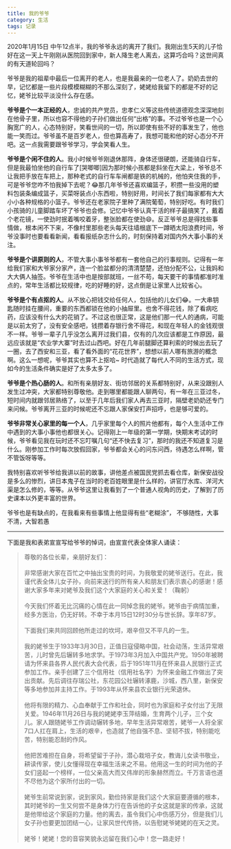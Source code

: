 ```yaml
---
title: 我的爷爷
category: 生活
tags: 记录
---
```


2020年1月15日 中午12点半，我的爷爷永远的离开了我们。我刚出生5天的儿子恰好在这一天上午刚刚从医院回到家中，新人降生老人离去，这算巧合吗？这世间真的有天道轮回吗？

<!--more-->

爷爷是我的祖辈中最后一位离开的老人，也是我最亲的一位老人了。奶奶去世的早，记忆都是一些片段模模糊糊的不那么深刻了，姥姥给我留下的都是不好的记忆，姥爷比较平淡没什么存在感。

**爷爷是个一本正经的人**，忠诚的共产党员，忠孝仁义等这些传统道德观念深深地刻在他骨子里，所以也容不得他的子孙们做出任何“出格”的事。不过爷爷也是一个心胸宽广的人，心态特别好，笑看世间的一切，所以即使有些不好的事发生了，他也能一笑而过。爷爷虽不是百岁老人，但也算高寿了，我想可能和他的好心态分不开吧。这一点我需要跟爷爷学习，学会笑看人生。

**爷爷是个闲不住的人**。我小时候爷爷刚退休那阵，身体还很硬朗，还能骑自行车，但是我最怕坐他的自行车了[哭唧唧]因为那时候小孩都是斜坐在大梁上，爷爷总不让我把手放在车把上，那种老式的自行车车闸都是铁的机械的，他怕夹住我的手，可是爷爷您咋不怕我掉下去呢？😂那几年爷爷还喜欢编篮子，积攒一些没用的塑料包装条编成篮子，买菜呀装点小东西啦，特别好用，时间长了我们每家都有大大小小各种规格的小篮子。爷爷还在老家院子里种了满院葡萄，特别好吃。有时我们小孩骑的儿童脚踏车坏了爷爷也会修。记忆中爷爷认真干活的样子最搞笑了，戴着个老花镜，一使劲时抿着嘴咬着牙，整张脸都在使劲😄。反正爷爷总是得找些事情做，根本闲不下来，不像村里那些老头每天往墙根底下一蹲晒太阳浪费时间，爷爷没事时也要看看新闻，看看报纸杂志什么的，时刻保持着对国内外大事小事的关注。

**爷爷是个讲原则的人**，不管大事小事爷爷都有一套他自己的行事规则。记得有一年给我们家和大爷家分家产，连一个脸盆都分的清清楚楚，还怕分配不公，让我妈和大大俩人抽签。爷爷在生活中也是按部就班，一丝不苟，每天要干的事情都准时准点的，常年生活都比较规律，吃的好睡的好，这点倒是让家里人比较省心。

**爷爷是个有点抠的人**。从不放心把钱交给任何人，包括他的儿女们😂。一大串钥匙随时挂在腰间，重要的东西都锁在他的小抽屉里。也舍不得花钱，除了看病吃药，应该没有什么大的花销了。不过这也很正常，这是他们那一代人的通病，可能是以前太穷了，没有安全感吧，钱攒着存银行舍不得花，和现在年轻人的金钱观很不一样。爷爷一辈子几乎没怎么离开过我们县，仅有的几次应该都是工作原因，最远应该就是“农业学大寨”时去过山西吧。好在几年前腿脚还算利索的时候出去玩了一圈，去了西安和三亚，看了看外面的“花花世界”，想想以前人哪有旅游的概念啊。这么一想呢，爷爷其实也算不上抠哈~ 时代造就了每代人不同的生活方式，现如今的生活条件确实是好了太多太多了。

**爷爷是个热心肠的人**。和所有亲朋好友、街坊邻居的关系都特别好，从来没跟别人发生过冲突，大家都特别尊敬他。走到哪里都能跟人聊两句，有一年在三亚过冬，短时间内就跟邻居熟络了，以至于几年后我们家人再去三亚时，隔壁老奶奶还专门来问候。爷爷离开三亚的时候呢还不忘跟人家保安打声招呼，也是够可爱的。

**爷爷非常关心家里的每一个人**，几乎家里每个人的照片他都有，每个人生活中工作中遇到的大事小事他也都很关心。记得刚上一年级的第一学期，快期末考试的时候，爷爷看见我在玩时还不忘叮嘱几句“还不快去复习”，那时的我还不知道复习是什么。刚参加工作时每次放假回家，爷爷都会关心的问东问西，待遇怎么样啊，管不管饭呀等等。

我特别喜欢听爷爷给我讲以前的故事，讲他差点被国民党抓去看仓库，新保安战役是多么的惨烈，讲日本鬼子在当时的老百姓眼里是什么样的，讲官厅水库、洋河大渠是怎么修的，等等。从爷爷这里让我看到了一个普通人视角的历史，了解到了历史课本以外更丰富的世界。

爷爷也是有缺点的，在我看来有些事情上他显得有些“老糊涂”，
不够随性，大事不清，大智若愚

***

下面是我和表弟宣宣写给爷爷的悼词，由宣宣代表全体家人诵读：

> 尊敬的各位长辈，亲朋好友们：<br><br>
非常感谢大家在百忙之中抽出宝贵的时间，为我敬爱的姥爷送行。在此，我谨代表全体儿女子孙，向前来送行的所有亲人和朋友们表示衷心的感谢！感谢大家多年来对姥爷及我们这个大家庭的关心和关爱！（鞠躬）<br><br>
今天我们怀着无比沉痛的心情在此一同悼念我的姥爷。姥爷由于病情加重，经多方医治，仍无好转。不幸于本月15日12时30分与世长辞。享年87岁。<br><br>
下面我们来共同回顾他所走过的坎坷，艰辛但又不平凡的一生。<br><br>
我的姥爷生于1933年3月30日，正值日寇侵略中国，社会动荡，生活异常艰苦，儿时曾先后辗转多地求学。于1973年3月加入中国共产党。1950年被聘请为怀来县各界人民代表大会代表，后于1951年11月在怀来县人民银行正式参加工作。亲手创建了三个信用社（信用社名字）为怀来金融工作做出了突出贡献。先后调往存瑞公社，东花园公社辗转涿鹿，沙城，西八里，新保安等多地参加并主持工作。于1993年从怀来县农业银行光荣退休。<br><br>
他将有限的精力、心血奉献于工作和社会，同时也为家庭和子女付出了无限关爱。1946年11月26日与我的姥姥李玉萍结婚，生育两个儿子，三个女儿。家人跟随姥爷工作调动辗转多地，早年生活异常艰苦，姥爷一人将全家7口人扛在肩上，生活的艰辛，也造就了他自强不息、坚韧不拔，特别能吃苦，特别能忍耐的作风。<br><br>
他把苦难担在自身，将希望留于子孙，潜心栽培子女，教诲儿女读书敬业，耕读传家，使儿女懂得现在幸福生活来之不易。他用这一生的时间为他的子女们竖起一个榜样，一位父亲高大而又伟岸的形象赫然而立。千万言语也道不尽他为这个家所付出的一切。<br><br>
姥爷生前常说到家，说到家风，勤俭持家是我们这个大家庭要遵循的根本，其时姥爷的一生又何尝不是身体力行在告诉他的子女这就是家的传承，这就是他带给这个家庭的力量。他的离去，虽令我们心中伤感万分，但是我们儿女子孙也要更加团结一心，让家风世代传扬，以告慰姥爷姥姥的在天之灵。<br><br>
姥爷！姥姥！您的音容笑貌永远留在我们心中！您一路走好！
